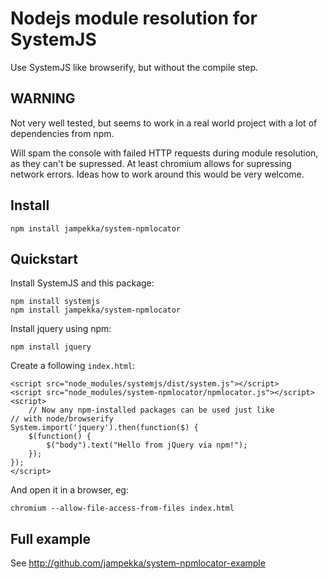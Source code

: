 # Nodejs module resolution for SystemJS

Use SystemJS like browserify, but without the compile step.

## WARNING

Not very well tested, but seems to work in a real world project
with a lot of dependencies from npm.

Will spam the console with failed HTTP requests during module
resolution, as they can't be supressed. At least chromium allows
for supressing network errors. Ideas how to work around
this would be very welcome.

## Install

    npm install jampekka/system-npmlocator

## Quickstart

Install SystemJS and this package:

    npm install systemjs
    npm install jampekka/system-npmlocator

Install jquery using npm:

    npm install jquery

Create a following `index.html`:

    <script src="node_modules/systemjs/dist/system.js"></script>
    <script src="node_modules/system-npmlocator/npmlocator.js"></script>
    <script>
        // Now any npm-installed packages can be used just like
	// with node/browserify
	System.import('jquery').then(function($) {
	    $(function() {
	        $("body").text("Hello from jQuery via npm!");
	    });
	});
    </script>

And open it in a browser, eg:
    
    chromium --allow-file-access-from-files index.html

## Full example

See http://github.com/jampekka/system-npmlocator-example

